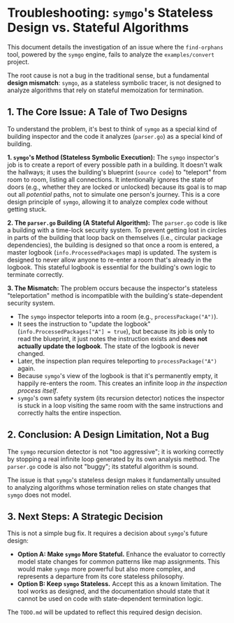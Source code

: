 # Troubleshooting: `symgo`'s Stateless Design vs. Stateful Algorithms

This document details the investigation of an issue where the `find-orphans` tool, powered by the `symgo` engine, fails to analyze the `examples/convert` project.

The root cause is not a bug in the traditional sense, but a fundamental **design mismatch**: `symgo`, as a stateless symbolic tracer, is not designed to analyze algorithms that rely on stateful memoization for termination.

## 1. The Core Issue: A Tale of Two Designs

To understand the problem, it's best to think of `symgo` as a special kind of building inspector and the code it analyzes (`parser.go`) as a special kind of building.

**1. `symgo`'s Method (Stateless Symbolic Execution):**
The `symgo` inspector's job is to create a report of every possible path in a building. It doesn't walk the hallways; it uses the building's blueprint (`source code`) to "teleport" from room to room, listing all connections. It intentionally ignores the state of doors (e.g., whether they are locked or unlocked) because its goal is to map out all *potential* paths, not to simulate one person's journey. This is a core design principle of `symgo`, allowing it to analyze complex code without getting stuck.

**2. The `parser.go` Building (A Stateful Algorithm):**
The `parser.go` code is like a building with a time-lock security system. To prevent getting lost in circles in parts of the building that loop back on themselves (i.e., circular package dependencies), the building is designed so that once a room is entered, a master logbook (`info.ProcessedPackages` map) is updated. The system is designed to never allow anyone to re-enter a room that's already in the logbook. This stateful logbook is essential for the building's own logic to terminate correctly.

**3. The Mismatch:**
The problem occurs because the inspector's stateless "teleportation" method is incompatible with the building's state-dependent security system.

- The `symgo` inspector teleports into a room (e.g., `processPackage("A")`).
- It sees the instruction to "update the logbook" (`info.ProcessedPackages["A"] = true`), but because its job is only to read the blueprint, it just notes the instruction exists and **does not actually update the logbook**. The state of the logbook is never changed.
- Later, the inspection plan requires teleporting to `processPackage("A")` again.
- Because `symgo`'s view of the logbook is that it's permanently empty, it happily re-enters the room. This creates an infinite loop *in the inspection process itself*.
- `symgo`'s own safety system (its recursion detector) notices the inspector is stuck in a loop visiting the same room with the same instructions and correctly halts the entire inspection.

## 2. Conclusion: A Design Limitation, Not a Bug

The `symgo` recursion detector is not "too aggressive"; it is working correctly by stopping a real infinite loop generated by its own analysis method. The `parser.go` code is also not "buggy"; its stateful algorithm is sound.

The issue is that `symgo`'s stateless design makes it fundamentally unsuited to analyzing algorithms whose termination relies on state changes that `symgo` does not model.

## 3. Next Steps: A Strategic Decision

This is not a simple bug fix. It requires a decision about `symgo`'s future design:

-   **Option A: Make `symgo` More Stateful.** Enhance the evaluator to correctly model state changes for common patterns like map assignments. This would make `symgo` more powerful but also more complex, and represents a departure from its core stateless philosophy.
-   **Option B: Keep `symgo` Stateless.** Accept this as a known limitation. The tool works as designed, and the documentation should state that it cannot be used on code with state-dependent termination logic.

The `TODO.md` will be updated to reflect this required design decision.
